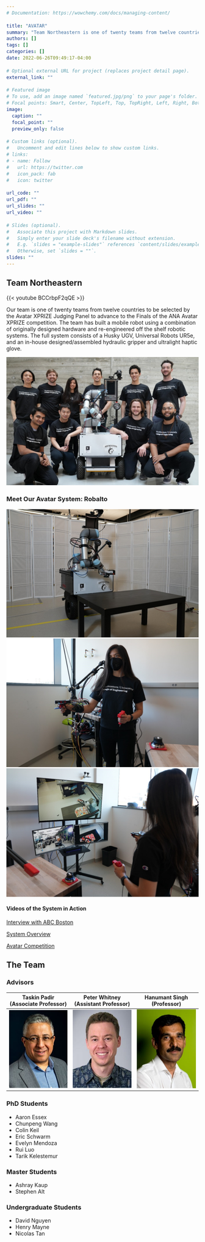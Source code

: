```yaml
---
# Documentation: https://wowchemy.com/docs/managing-content/

title: "AVATAR"
summary: "Team Northeastern is one of twenty teams from twelve countries to be selected by as an Avatar XPrize finalist for our work in teleoperation and haptic integration."
authors: []
tags: []
categories: []
date: 2022-06-26T09:49:17-04:00

# Optional external URL for project (replaces project detail page).
external_link: ""

# Featured image
# To use, add an image named `featured.jpg/png` to your page's folder.
# Focal points: Smart, Center, TopLeft, Top, TopRight, Left, Right, BottomLeft, Bottom, BottomRight.
image:
  caption: ""
  focal_point: ""
  preview_only: false

# Custom links (optional).
#   Uncomment and edit lines below to show custom links.
# links:
# - name: Follow
#   url: https://twitter.com
#   icon_pack: fab
#   icon: twitter

url_code: ""
url_pdf: ""
url_slides: ""
url_video: ""

# Slides (optional).
#   Associate this project with Markdown slides.
#   Simply enter your slide deck's filename without extension.
#   E.g. `slides = "example-slides"` references `content/slides/example-slides.md`.
#   Otherwise, set `slides = ""`.
slides: ""
---
```

## Team Northeastern

{{< youtube BCCrbpF2qQE >}}


Our team is one of twenty teams from twelve countries to be selected by the Avatar XPRIZE Judging Panel to advance to the Finals of the ANA Avatar XPRIZE competition. The team has built a mobile robot using a combination of originally designed hardware and re-engineered off the shelf robotic systems. The full system consists of a Husky UGV, Universal Robots UR5e, and an in-house designed/assembled hydraulic gripper and ultralight haptic glove.

![screen reader text](avatar_team.jpg)

### Meet Our Avatar System: Robalto

![screen reader text](robalto.jpg)
![screen reader text](operator.jpg)
![screen reader text](interface.jpg)

#### Videos of the System in Action
[Interview with ABC Boston](https://northeastern.sharepoint.com/:v:/s/Avatar-Northeastern/ES-Jcg45hPhHpfAxU-RP3jcB3sL7gebNcBtvcbQzizZl-w?e=77otDi)

[System Overview](https://northeastern.sharepoint.com/:v:/s/InstituteforExperientialRoboticsPITeam2/EUDBxC84XmdGjitiSBpJ6TMBxIP7mxLdjHE4yA6_X04UZg?e=83VuUa)

[Avatar Competition](https://northeastern.sharepoint.com/:v:/s/InstituteforExperientialRoboticsPITeam2/EaY-Ilis6_dPot1P-jPFuOUB7zh-puYNnIc5UmB7B0ofww?e=NRK1jQ)

## The Team

### Advisors
Taskin Padir (Associate Professor)|  Peter Whitney (Assistant Professor) | Hanumant Singh (Professor)
:-------------------------:|:-------------------------:|:-------------------------:
![](padir.jpg)  |  ![](whitney.jpg) | ![](singh.jpg)

### PhD Students
- Aaron Essex
- Chunpeng Wang
- Colin Keil
- Eric Schwarm
- Evelyn Mendoza
- Rui Luo
- Tarik Kelestemur

### Master Students
- Ashray Kaup
- Stephen Alt

### Undergraduate Students
- David Nguyen
- Henry Mayne
- Nicolas Tan
